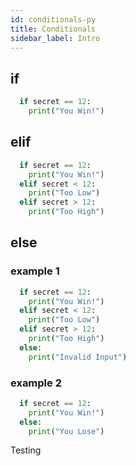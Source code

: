 ```yaml
---
id: conditionals-py
title: Conditionals
sidebar_label: Intro
---
```


## if
```python
  if secret == 12:
    print("You Win!")
```

## elif
```python
  if secret == 12:
    print("You Win!")
  elif secret < 12:
    print("Too Low")
  elif secret > 12:
    print("Too High")
```

## else
### example 1
```python
  if secret == 12:
    print("You Win!")
  elif secret < 12:
    print("Too Low")
  elif secret > 12:
    print("Too High")
  else:
    print("Invalid Input")
```

### example 2
```python
  if secret == 12:
    print("You Win!")
  else: 
    print("You Lose")
```

Testing
